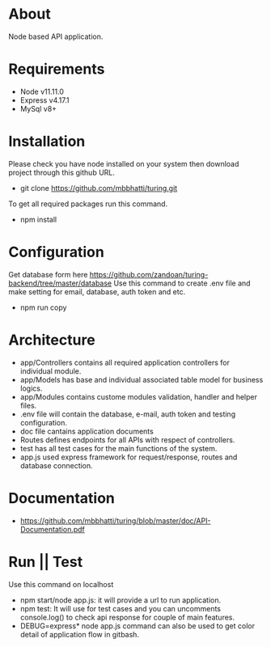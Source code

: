 # About
Node based API application.

# Requirements 
- Node  	v11.11.0
- Express 	v4.17.1
- MySql		v8+ 

# Installation 
Please check you have node installed on your system then download project through this github URL.
- git clone https://github.com/mbbhatti/turing.git

To get all required packages run this command.
- npm install 

# Configuration
Get database form here https://github.com/zandoan/turing-backend/tree/master/database
Use this command to create .env file and make setting for email, database, auth token and etc. 
- npm run copy 


# Architecture
- app/Controllers contains all required application controllers for individual module.
- app/Models has base and individual associated table model for business logics.
- app/Modules contains custome modules validation, handler and helper files.
- .env file will contain the database, e-mail, auth token and testing configuration. 
- doc file cantains application documents
- Routes defines endpoints for all APIs with respect of controllers.
- test has all test cases for the main functions of the system.
- app.js used express framework for request/response, routes and database connection.

# Documentation 
- https://github.com/mbbhatti/turing/blob/master/doc/API-Documentation.pdf

# Run || Test
Use this command on localhost
- npm start/node app.js: it will provide a url to run application.
- npm test: It will use for test cases and you can uncomments console.log() to check api response for couple of main features. 
- DEBUG=express* node app.js command can also be used to get color detail of application flow in gitbash. 